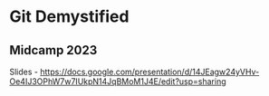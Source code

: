 # Git Demystified
## Midcamp 2023

Slides - https://docs.google.com/presentation/d/14JEagw24yVHv-Oe4IJ3OPhW7w7IUkpN14JqBMoM1J4E/edit?usp=sharing
